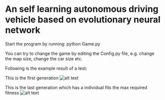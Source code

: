 
# An self learning autonomous driving vehicle based on evolutionary neural network

Start the program by running: python Game.py

You can try to change the game by editing the Config.py file, e.g. change the map size, change the car size etc.

Following is the example result of a test:

This is the first generation
![alt text](./showcase/1.gif?raw=true "First Generation")

This is the last generation which has a individual fits the max required fitness
![alt text](./showcase/9.gif?raw=true "Last Generation")
